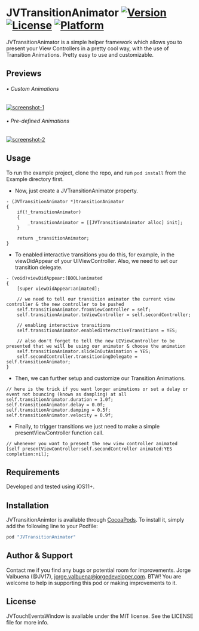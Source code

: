 # JVTransitionAnimator [![Version](https://img.shields.io/cocoapods/v/JVTransitionAnimator.svg?style=flat)](http://cocoapods.org/pods/JVTransitionAnimator) [![License](https://img.shields.io/cocoapods/l/JVTransitionAnimator.svg?style=flat)](http://cocoapods.org/pods/JVTransitionAnimator) [![Platform](https://img.shields.io/cocoapods/p/JVTransitionAnimator.svg?style=flat)](http://cocoapods.org/pods/JVTransitionAnimator)

JVTransitionAnimator is a simple helper framework which allows you to present your View Controllers in a pretty cool way, with the use of Transition Animations. Pretty easy to use and customizable.

## Previews

###### • Custom Animations

<a href="http://www.youtube.com/watch?feature=player_embedded&v=6LySLa1raXk?autoplay=1" target="_blank">![screenshot-1](Previews/jvtransition.preview1.gif)</a>

###### • Pre-defined Animations

<a href="http://www.youtube.com/watch?feature=player_embedded&v=wwb_7fKS7F0?autoplay=1" target="_blank">![screenshot-2](Previews/jvtransition.preview3.gif)</a>

## Usage

To run the example project, clone the repo, and run `pod install` from the Example directory first.

* Now, just create a JVTransitionAnimator property.

```objc
- (JVTransitionAnimator *)transitionAnimator
{
    if(!_transitionAnimator)
    {
        _transitionAnimator = [[JVTransitionAnimator alloc] init];
    }

    return _transitionAnimator;
}
```

* To enabled interactive transitions you do this, for example, in the viewDidAppear of your UIViewController. Also, we need to set our transition delegate.

```objc
- (void)viewDidAppear:(BOOL)animated
{
    [super viewDidAppear:animated];

    // we need to tell our transition animator the current view controller & the new controller to be pushed
    self.transitionAnimator.fromViewController = self;
    self.transitionAnimator.toViewController = self.secondController;

    // enabling interactive transitions
    self.transitionAnimator.enabledInteractiveTransitions = YES;

    // also don't forget to tell the new UIViewController to be presented that we will be using our animator & choose the animation
    self.transitionAnimator.slideInOutAnimation = YES;
    self.secondController.transitioningDelegate = self.transitionAnimator;
}
```

* Then, we can further setup and customize our Transition Animations.

```objc
// here is the trick if you want longer animations or set a delay or event not bouncing (known as dampling) at all
self.transitionAnimator.duration = 1.0f;
self.transitionAnimator.delay = 0.0f;
self.transitionAnimator.damping = 0.5f;
self.transitionAnimator.velocity = 0.9f;
```

* Finally, to trigger transitions we just need to make a simple presentViewController function call.

```objc
// whenever you want to present the new view controller animated
[self presentViewController:self.secondController animated:YES completion:nil];
```

## Requirements

Developed and tested using iOS11+.

## Installation

JVTransitionAnimtor is available through [CocoaPods](http://cocoapods.org). To install
it, simply add the following line to your Podfile:

```ruby
pod "JVTransitionAnimator"
```

## Author & Support

Contact me if you find any bugs or potential room for improvements. Jorge Valbuena (@JV17), jorge.valbuena@jorgedeveloper.com. BTW! You are welcome to help in supporting this pod or making improvements to it.

## License

JVTouchEventsWindow is available under the MIT license. See the LICENSE file for more info.
